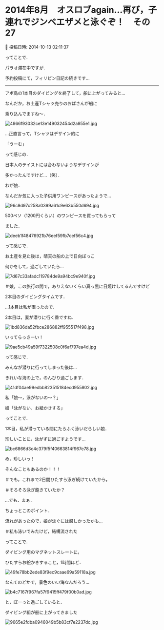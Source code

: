 # 2014年8月　オスロブagain…再び，子連れでジンベエザメと泳ぐぞ！　その27

📅 投稿日時: 2014-10-13 02:11:37

ってことで．





パラオ滞在中ですが．


予約投稿にて，フィリピン日記の続きです…


----





アポ島の1本目のダイビングを終了して，船に上がってみると…





なんだか，お土産Tシャツ売りのおばさんが船に


乗り込んでますね～．




![4966f93032ce13e149032454d2a955e1.jpg](images/4966f93032ce13e149032454d2a955e1.jpg)




…正直言って，Tシャツはデザイン的に


「うーむ」


って感じの．


日本人のテイストには合わないようなデザインが


多かったんですけど…（笑）．





わが娘．


なんだか気に入った子供用ワンピースがあったようで…




![96c9d97c258a0399a61c9e63b550d694.jpg](images/96c9d97c258a0399a61c9e63b550d694.jpg)




500ペソ（1200円くらい）のワンピースを買ってもらって


ました．




![deeb1f48476921b76eef59fb7cef56c4.jpg](images/deeb1f48476921b76eef59fb7cef56c4.jpg)







って感じで．


お土産を見た後は，晴天の船の上で日向ぼっこ


何かをして，過ごしていたら…




![7d67c33afadc119784de9a94bc9e940f.jpg](images/7d67c33afadc119784de9a94bc9e940f.jpg)




＃娘，この旅行の間で，ありえないくらい真っ黒に日焼けしてるんですけど





2本目のダイビングタイムです．


…1本目は私が潜ったので．


2本目は，妻が潜りに行く番ですね．




![1bd836da52fbce286882ff955517f498.jpg](images/1bd836da52fbce286882ff955517f498.jpg)







いってらっさーい！




![9ae5cb49a59f7322508c0f6af797ea4d.jpg](images/9ae5cb49a59f7322508c0f6af797ea4d.jpg)







って感じで．


みんなが潜りに行ってしまった後は…


きれいな海の上で，のんびり過ごします．




![41df04ae99edbb823515184ecd955802.jpg](images/41df04ae99edbb823515184ecd955802.jpg)







私「娘～，泳がないの～？」





娘「泳がない．お絵かきする」





ってことで．


1本目，私が潜っている間にたらふく泳いだらしい娘．


珍しいことに，泳がずに過ごすようです…




![bc6866d3c4c379f5f40663814f967e78.jpg](images/bc6866d3c4c379f5f40663814f967e78.jpg)




め，珍しいっ！


そんなこともあるのか！！！


＃でも，これまで2日間ひたすら泳ぎ続けていたから，


＃そろそろ泳ぎ飽きていたか？





…でも．まぁ．


ちょっとこのポイント．


流れがあったので，娘が泳ぐには厳しかったかも…


＃私も泳いでみたけど，結構流された





ってことで．


ダイビング用のマグネットスレートに，


ひたすらお絵かきすること，1時間ほど．




![49fe78bb2ede83f9ec9caae69a59118a.jpg](images/49fe78bb2ede83f9ec9caae69a59118a.jpg)







なんてのどかで，景色のいい海なんだろう…




![b4c7167f967fa57f9415ff479f00b0ad.jpg](images/b4c7167f967fa57f9415ff479f00b0ad.jpg)




と，ぼーっと過ごしていると．





ダイビング組が船に上がってきました




![9665e2fdba0946049b5b83cf7e2237dc.jpg](images/9665e2fdba0946049b5b83cf7e2237dc.jpg)
